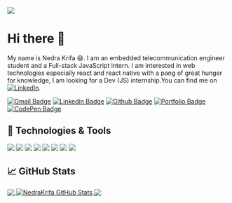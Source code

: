 <!--
**NedraKrifa/NedraKrifa** is a ✨ _special_ ✨ repository because its `README.md` (this file) appears on your GitHub profile.

Here are some ideas to get you started:

- 🔭 I’m currently working on ...
- 🌱 I’m currently learning ...
- 👯 I’m looking to collaborate on ...
- 🤔 I’m looking for help with ...
- 💬 Ask me about ...
- 📫 How to reach me: ...
- 😄 Pronouns: ...
- ⚡ Fun fact: ...
-->


![](https://visitor-badge.glitch.me/badge?page_id=github.com/Nedrakrifa)

# Hi there 👋

My name is Nedra Krifa 😄. I am an embedded telecommunication engineer student and a Full-stack JavaScript intern.
I am interested in web technologies especially react and react native with a pang of great hunger for knowledge,
I am looking for a Dev (JS) internship.You can find me on [![LinkedIn][1.2]][1].

[![Gmail Badge](https://img.shields.io/badge/-nedrakrifa@gmail.com-c14438?style=flat&logo=Gmail&logoColor=white&link=mailto:nedrakrifa@gmail.com
)](mailto:nedrakrifa@gmail.com) 
[![Linkedin Badge](https://img.shields.io/badge/-https://www.linkedin.com/in/nedra-krifa/-0072b1?style=flat&logo=Linkedin&logoColor=white&link=https://www.linkedin.com/nedra-krifa/)](https://www.linkedin.com/in/nedra-krifa/) [![Github Badge](https://img.shields.io/badge/-NedraKrifa-grey?style=flat&logo=github&logoColor=white&link=https://github.com/NedraKrifa/)](https://www.github.com/NedraKrifa/) [![Portfolio Badge](https://img.shields.io/badge/portfolio-web-blue?style=flat&link=https://nedra.dev/)](https://nedra.dev/)
  [![CodePen Badge](https://img.shields.io/badge/Codepen-My%20pens-brightgreen)](https://codepen.io/nedra-krifa)
<p align='left'> 


## 🔧 Technologies & Tools
![](https://img.shields.io/badge/OS-Linux-informational?style=flat&logo=linux&logoColor=white&color=2bbc8a)
![](https://img.shields.io/badge/Editor-IntelliJ_IDEA-informational?style=flat&logo=intellij-idea&logoColor=white&color=2bbc8a)
![](https://img.shields.io/badge/Code-Python-informational?style=flat&logo=python&logoColor=white&color=2bbc8a)
![](https://img.shields.io/badge/Code-JavaScript-informational?style=flat&logo=javascript&logoColor=white&color=2bbc8a)
![](https://img.shields.io/node/v/lts?style=flat&logo=go&logoColor=white&color=2bbc8a)
![](https://img.shields.io/badge/Shell-Bash-informational?style=flat&logo=gnu-bash&logoColor=white&color=2bbc8a)
![](https://img.shields.io/badge/Tools-Docker-informational?style=flat&logo=docker&logoColor=white&color=2bbc8a)
![](https://img.shields.io/badge/Tools-Kubernetes-informational?style=flat&logo=kubernetes&logoColor=white&color=2bbc8a)


## &#x1f4c8; GitHub Stats

<a href="https://github.com/NedraKrifa/NedraKrifa">
  <img align="center" src="https://github-readme-stats.vercel.app/api/top-langs/?username=NedraKrifa&hide=html&title_color=ffffff&text_color=c9cacc&icon_color=2bbc8a&bg_color=1d1f21" />
</a>
<a href="https://github.com/NedraKrifa/NedraKrifa">
  <img align="center" src="https://github-readme-stats.vercel.app/api?username=NedraKrifa&show_icons=true&line_height=27&count_private=true&title_color=ffffff&text_color=c9cacc&icon_color=2bbc8a&bg_color=1d1f21" alt="NedraKrifa GitHub Stats" />
</a>

<a href="https://github.com/NedraKrifa/React-Toast">
  <img align="center" src="https://github-readme-stats.vercel.app/api/pin/?username=NedraKrifa&repo=React-Toast&title_color=ffffff&text_color=c9cacc&icon_color=2bbc8a&bg_color=1d1f21" />
</a>

  
<!-- icons with padding -->

[1.1]: http://i.imgur.com/tXSoThF.png (twitter icon with padding)
[2.1]: http://i.imgur.com/0o48UoR.png (github icon with padding)

<!-- icons without padding -->

[1.2]: https://raw.githubusercontent.com/MartinHeinz/MartinHeinz/master/linkedin-3-16.png (LinkedIn icon without padding)
[2.2]: http://i.imgur.com/9I6NRUm.png (github icon without padding)



<!-- links to your social media accounts -->

[1]: https://www.linkedin.com/in/nedra-krifa/
[2]: https://github.com/NedraKrifa/



<!-- Resources -->
<!-- Icons: https://simpleicons.org/ -->
<!-- GitHub Stats: https://github.com/anuraghazra/github-readme-stats -->
<!-- Emojis: https://emojipedia.org/emoji/ -->
<!-- HTML Emojis: https://www.fileformat.info/index.htm -->
<!-- Shields: https://shields.io/ -->
<!-- Awesome GitHub Profile README: https://github.com/abhisheknaiidu/awesome-github-profile-readme -->
